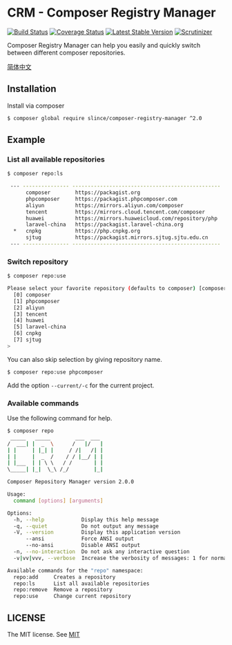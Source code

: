 # CRM - Composer Registry Manager

[![Build Status](https://img.shields.io/travis/slince/composer-registry-manager/master.svg?style=flat-square)](https://travis-ci.org/slince/composer-registry-manager)
[![Coverage Status](https://img.shields.io/codecov/c/github/slince/composer-registry-manager.svg?style=flat-square)](https://codecov.io/github/slince/composer-registry-manager)
[![Latest Stable Version](https://img.shields.io/packagist/v/slince/composer-registry-manager.svg?style=flat-square&label=stable)](https://packagist.org/packages/slince/composer-registry-manager)
[![Scrutinizer](https://img.shields.io/scrutinizer/g/slince/composer-registry-manager.svg?style=flat-square)](https://scrutinizer-ci.com/g/slince/composer-registry-manager/?branch=master)

Composer Registry Manager can help you easily and quickly switch between different composer repositories.

[简体中文](./README-zh_CN.md)

## Installation

Install via composer

```bash
$ composer global require slince/composer-registry-manager ^2.0
```

## Example

### List all available repositories

```bash
$ composer repo:ls

 --- --------------- ------------------------------------------------
      composer        https://packagist.org
      phpcomposer     https://packagist.phpcomposer.com
      aliyun          https://mirrors.aliyun.com/composer
      tencent         https://mirrors.cloud.tencent.com/composer
      huawei          https://mirrors.huaweicloud.com/repository/php
      laravel-china   https://packagist.laravel-china.org
  *   cnpkg           https://php.cnpkg.org
      sjtug           https://packagist.mirrors.sjtug.sjtu.edu.cn
 --- --------------- ------------------------------------------------
```

### Switch repository

```bash
$ composer repo:use

Please select your favorite repository (defaults to composer) [composer]:
  [0] composer
  [1] phpcomposer
  [2] aliyun
  [3] tencent
  [4] huawei
  [5] laravel-china
  [6] cnpkg
  [7] sjtug
>
```
You can also skip selection by giving repository name.

```bash
$ composer repo:use phpcomposer
```
Add the option `--current/-c` for the current project.

### Available commands

Use the following command for help.

```bash
$ composer repo
 _____   _____        ___  ___
/  ___| |  _  \      /   |/   |
| |     | |_| |     / /|   /| |
| |     |  _  /    / / |__/ | |
| |___  | | \ \   / /       | |
\_____| |_|  \_\ /_/        |_|

Composer Repository Manager version 2.0.0

Usage:
  command [options] [arguments]

Options:
  -h, --help            Display this help message
  -q, --quiet           Do not output any message
  -V, --version         Display this application version
      --ansi            Force ANSI output
      --no-ansi         Disable ANSI output
  -n, --no-interaction  Do not ask any interactive question
  -v|vv|vvv, --verbose  Increase the verbosity of messages: 1 for normal output, 2 for more verbose output and 3 for debug

Available commands for the "repo" namespace:
  repo:add     Creates a repository
  repo:ls      List all available repositories
  repo:remove  Remove a repository
  repo:use     Change current repository
```

## LICENSE

The MIT license. See [MIT](https://opensource.org/licenses/MIT)
